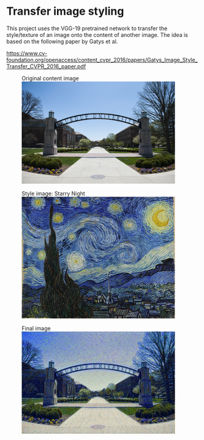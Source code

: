 # Transfer image styling
This project uses the VGG-19 pretrained network to transfer the style/texture of an image onto the content of another image. The idea is based on the following paper by Gatys et al.

https://www.cv-foundation.org/openaccess/content_cvpr_2016/papers/Gatys_Image_Style_Transfer_CVPR_2016_paper.pdf

<figure>
  <figcaption>Original content image</figcaption>
  <img src="imgs/purdue_arc.jpg" width="400">
</figure>

<figure>
  <figcaption>Style image: Starry Night</figcaption>
  <img src="imgs/starry_night.jpg" width="400">
</figure>

<figure>
  <figcaption>Final image</figcaption>
  <img src="imgs/purdue_starry_night.jpg" width="400">
</figure>
